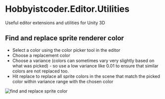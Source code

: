 # Hobbyistcoder.Editor.Utilities
Useful editor extensions and utilities for Unity 3D

## Find and replace sprite renderer color

- Select a color using the color picker tool in the editor
- Choose a replacement color
- Choose a variance (colors can sometimes vary very slightly based on what was picked) - so use a low variance like 0.01 to ensure that similar colors are not replaced too.
- Hit replace to replace all sprite colors in the scene that match the picked color within variance range with the chosen color

![find and replace sprite color](http://i.imgur.com/rRU2anH.gif)
